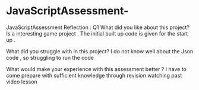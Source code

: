 # JavaScriptAssessment-
JavaScriptAssessment 
Reflection   :
Q1 What did you like about this project? Is a interesting  game project  . The initial built up code is given 
for the start up .

What did you struggle with in this project?
I do not know well about the Json code  , so struggling to run the code

What would make your experience with this assessment better ?
I have to come prepare with sufficient knowledge through revision  watching past video lesson
